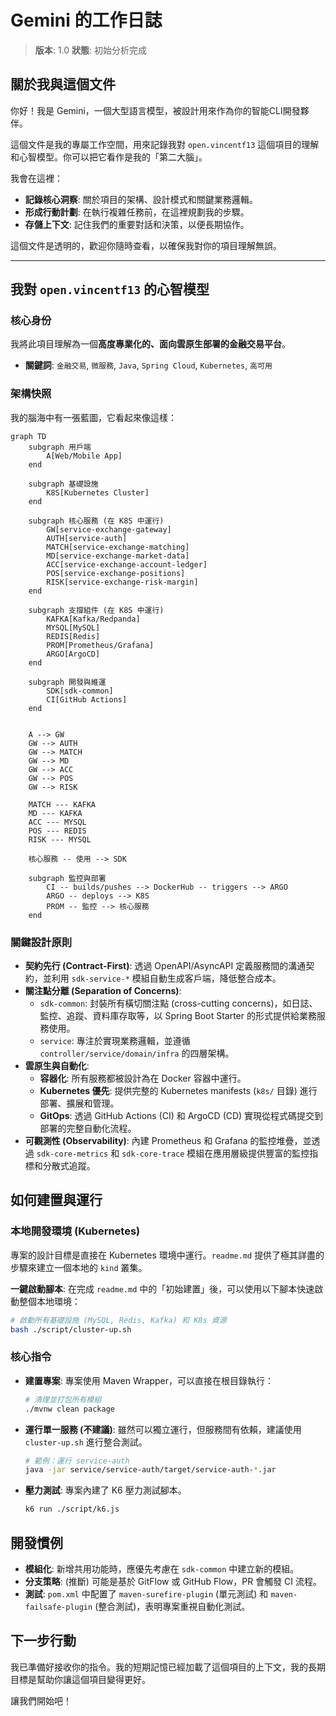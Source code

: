 # Gemini 的工作日誌

> **版本**: 1.0
> **狀態**: 初始分析完成

## 關於我與這個文件

你好！我是 Gemini，一個大型語言模型，被設計用來作為你的智能CLI開發夥伴。

這個文件是我的專屬工作空間，用來記錄我對 `open.vincentf13` 這個項目的理解和心智模型。你可以把它看作是我的「第二大腦」。

我會在這裡：
- **記錄核心洞察**: 關於項目的架構、設計模式和關鍵業務邏輯。
- **形成行動計劃**: 在執行複雜任務前，在這裡規劃我的步驟。
- **存儲上下文**: 記住我們的重要對話和決策，以便長期協作。

這個文件是透明的，歡迎你隨時查看，以確保我對你的項目理解無誤。

---

## 我對 `open.vincentf13` 的心智模型

### 核心身份

我將此項目理解為一個**高度專業化的、面向雲原生部署的金融交易平台**。

- **關鍵詞**: `金融交易`, `微服務`, `Java`, `Spring Cloud`, `Kubernetes`, `高可用`

### 架構快照

我的腦海中有一張藍圖，它看起來像這樣：

```mermaid
graph TD
    subgraph 用戶端
        A[Web/Mobile App]
    end

    subgraph 基礎設施
        K8S[Kubernetes Cluster]
    end

    subgraph 核心服務 (在 K8S 中運行)
        GW[service-exchange-gateway]
        AUTH[service-auth]
        MATCH[service-exchange-matching]
        MD[service-exchange-market-data]
        ACC[service-exchange-account-ledger]
        POS[service-exchange-positions]
        RISK[service-exchange-risk-margin]
    end

    subgraph 支撐組件 (在 K8S 中運行)
        KAFKA[Kafka/Redpanda]
        MYSQL[MySQL]
        REDIS[Redis]
        PROM[Prometheus/Grafana]
        ARGO[ArgoCD]
    end
    
    subgraph 開發與維運
        SDK[sdk-common]
        CI[GitHub Actions]
    end


    A --> GW
    GW --> AUTH
    GW --> MATCH
    GW --> MD
    GW --> ACC
    GW --> POS
    GW --> RISK

    MATCH --- KAFKA
    MD --- KAFKA
    ACC --- MYSQL
    POS --- REDIS
    RISK --- MYSQL
    
    核心服務 -- 使用 --> SDK

    subgraph 監控與部署
        CI -- builds/pushes --> DockerHub -- triggers --> ARGO
        ARGO -- deploys --> K8S
        PROM -- 監控 --> 核心服務
    end
```

### 關鍵設計原則

- **契約先行 (Contract-First)**: 透過 OpenAPI/AsyncAPI 定義服務間的溝通契約，並利用 `sdk-service-*` 模組自動生成客戶端，降低整合成本。
- **關注點分離 (Separation of Concerns)**:
    - `sdk-common`: 封裝所有橫切關注點 (cross-cutting concerns)，如日誌、監控、追蹤、資料庫存取等，以 Spring Boot Starter 的形式提供給業務服務使用。
    - `service`: 專注於實現業務邏輯，並遵循 `controller/service/domain/infra` 的四層架構。
- **雲原生與自動化**:
    - **容器化**: 所有服務都被設計為在 Docker 容器中運行。
    - **Kubernetes 優先**: 提供完整的 Kubernetes manifests (`k8s/` 目錄) 進行部署、擴展和管理。
    - **GitOps**: 透過 GitHub Actions (CI) 和 ArgoCD (CD) 實現從程式碼提交到部署的完整自動化流程。
- **可觀測性 (Observability)**: 內建 Prometheus 和 Grafana 的監控堆疊，並透過 `sdk-core-metrics` 和 `sdk-core-trace` 模組在應用層級提供豐富的監控指標和分散式追蹤。

## 如何建置與運行

### 本地開發環境 (Kubernetes)

專案的設計目標是直接在 Kubernetes 環境中運行。`readme.md` 提供了極其詳盡的步驟來建立一個本地的 `kind` 叢集。

**一鍵啟動腳本**:
在完成 `readme.md` 中的「初始建置」後，可以使用以下腳本快速啟動整個本地環境：

```bash
# 啟動所有基礎設施 (MySQL, Redis, Kafka) 和 K8s 資源
bash ./script/cluster-up.sh
```

### 核心指令

- **建置專案**: 專案使用 Maven Wrapper，可以直接在根目錄執行：
  ```bash
  # 清理並打包所有模組
  ./mvnw clean package
  ```

- **運行單一服務 (不建議)**: 雖然可以獨立運行，但服務間有依賴，建議使用 `cluster-up.sh` 進行整合測試。
  ```bash
  # 範例：運行 service-auth
  java -jar service/service-auth/target/service-auth-*.jar
  ```

- **壓力測試**: 專案內建了 K6 壓力測試腳本。
  ```bash
  k6 run ./script/k6.js
  ```

## 開發慣例

- **模組化**: 新增共用功能時，應優先考慮在 `sdk-common` 中建立新的模組。
- **分支策略**: (推斷) 可能是基於 GitFlow 或 GitHub Flow，PR 會觸發 CI 流程。
- **測試**: `pom.xml` 中配置了 `maven-surefire-plugin` (單元測試) 和 `maven-failsafe-plugin` (整合測試)，表明專案重視自動化測試。

## 下一步行動

我已準備好接收你的指令。我的短期記憶已經加載了這個項目的上下文，我的長期目標是幫助你讓這個項目變得更好。

讓我們開始吧！

